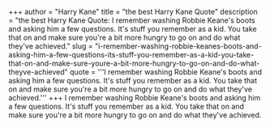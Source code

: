 +++
author = "Harry Kane"
title = "the best Harry Kane Quote"
description = "the best Harry Kane Quote: I remember washing Robbie Keane's boots and asking him a few questions. It's stuff you remember as a kid. You take that on and make sure you're a bit more hungry to go on and do what they've achieved."
slug = "i-remember-washing-robbie-keanes-boots-and-asking-him-a-few-questions-its-stuff-you-remember-as-a-kid-you-take-that-on-and-make-sure-youre-a-bit-more-hungry-to-go-on-and-do-what-theyve-achieved"
quote = '''I remember washing Robbie Keane's boots and asking him a few questions. It's stuff you remember as a kid. You take that on and make sure you're a bit more hungry to go on and do what they've achieved.'''
+++
I remember washing Robbie Keane's boots and asking him a few questions. It's stuff you remember as a kid. You take that on and make sure you're a bit more hungry to go on and do what they've achieved.
